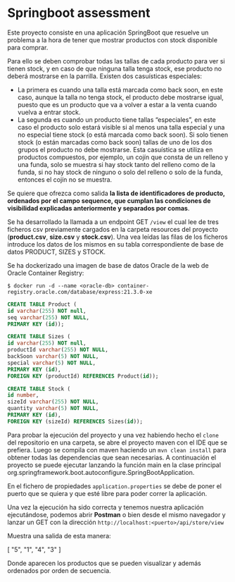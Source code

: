 # Springboot assessment

Este proyecto consiste en una aplicación SpringBoot que resuelve un problema a la hora de tener que mostrar productos con stock disponible para comprar.

Para ello se deben comprobar todas las tallas de cada producto para ver si tienen stock, y en caso de
que ninguna talla tenga stock, ese producto no deberá mostrarse en la parrilla.
Existen dos casuísticas especiales:
* La primera es cuando una talla está marcada como back soon, en este caso, aunque la talla
no tenga stock, el producto debe mostrarse igual, puesto que es un producto que va a
volver a estar a la venta cuando vuelva a entrar stock.
* La segunda es cuando un producto tiene tallas “especiales”, en este caso el producto solo
estará visible si al menos una talla especial y una no especial tiene stock (o está marcada
como back soon). Si solo tienen stock (o están marcadas como back soon) tallas de uno de
los dos grupos el producto no debe mostrarse. Esta casuística se utiliza en productos
compuestos, por ejemplo, un cojín que consta de un relleno y una funda, solo se muestra si
hay stock tanto del relleno como de la funda, si no hay stock de ninguno o solo del relleno o
  solo de la funda, entonces el cojín no se muestra.

Se quiere que ofrezca como salida **la lista de identificadores de producto, ordenados por el campo sequence,
  que cumplan las condiciones de visibilidad explicadas anteriormente y separados por comas**.

Se ha desarrollado la llamada a un endpoint GET `/view` el cual lee de tres ficheros csv previamente cargados en la carpeta resources del proyecto (**product.csv**, **size.csv** y **stock.csv**). Una vea leídas las filas de los ficheros introduce los datos de los mismos en su tabla correspondiente de base de datos PRODUCT, SIZES y STOCK.

Se ha dockerizado una imagen de base de datos Oracle de la web de Oracle Container Registry:

`$ docker run -d --name <oracle-db>
container-registry.oracle.com/database/express:21.3.0-xe`

``` sql
CREATE TABLE Product (
id varchar(255) NOT null,
seq varchar(255) NOT NULL,
PRIMARY KEY (id));

CREATE TABLE Sizes (
id varchar(255) NOT null,
productId varchar(255) NOT NULL,
backSoon varchar(5) NOT NULL,
special varchar(5) NOT NULL,
PRIMARY KEY (id),
FOREIGN KEY (productId) REFERENCES Product(id));

CREATE TABLE Stock (
id number,
sizeId varchar(255) NOT NULL,
quantity varchar(5) NOT NULL,
PRIMARY KEY (id),
FOREIGN KEY (sizeId) REFERENCES Sizes(id));
```

Para probar la ejecución del proyecto y una vez habiendo hecho el `clone` del repositorio en una carpeta, se abre el proyecto maven con el IDE que se prefiera.
Luego se compila con maven haciendo un `mvn clean install` para obtener todas las dependencias que sean necesarias.
A continuación el proyecto se puede ejecutar lanzando la función main en la clase principal org.springframework.boot.autoconfigure.SpringBootApplication.

En el fichero de propiedades `application.properties` se debe de poner el puerto que se quiera y que esté libre para poder correr la aplicación.

Una vez la ejecución ha sido correcta y tenemos nuestra aplicación ejecutándose, podemos abrir **Postman** o bien desde el mismo navegador y lanzar un GET con la dirección `http://localhost:<puerto>/api/store/view`

Muestra una salida de esta manera:

[
"5",
"1",
"4",
"3"
]

Donde aparecen los productos que se pueden visualizar y además ordenados por orden de secuencia.

